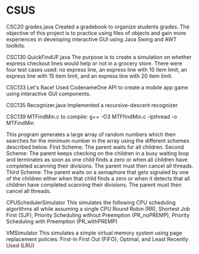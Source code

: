 # CSUS

CSC20
grades.java
Created a gradebook to organize students grades.
The objective of this project is to practice using files of objects and gain more experiences in developing interactive GUI using Java Swing and AWT toolkits.

CSC130
QuickFindUF.java
The purpose is to create a simulation on whether express checkout lines would help or not in a grocery store. 
There were four test cases used: no express line, an express line with 10 item limit, an express line with 15 item limit, and an express line with 20 item limit.
	
CSC133
Let's Race!
Used CodenameOne API to create a mobile app game using interactive GUI components.
	
CSC135
Recognizer.java
Implemented a recursive-descent recognizer
		
CSC139
MTFindMin.c
to compile: g++ -O3 MTFfindMin.c -lpthread -o MTFindMin

This program generates a large array of random numbers which then searches for the minimum number in the array using the different schemes described below.
First Scheme: The parent waits for all children.
Second Scheme: The parent keeps checking on the children in a busy waiting loop and terminates as soon as one child finds a zero or when all children have completed scanning their divisions. The parent must then cancel all threads.
Third Scheme: The parent waits on a semaphore that gets signaled by one of the children either when that child finds a zero or when it detects that all children have completed scanning their divisions. The parent must then cancel all threads.



CPUSchedulerSimulator
This simulates the following CPU scheduling algorithms all while assuming a single CPU
Round Robin (RR), Shortest Job First (SJF), Priority Scheduling without Preemption (PR_noPREMP), Priority Scheduling with Preemption (PR_withPREMP)

VMSimulator
This simulates a simple virtual memory system using page replacement policies: First-In First Out (FIFO), Optimal, and Least Recently Used (LRU)


